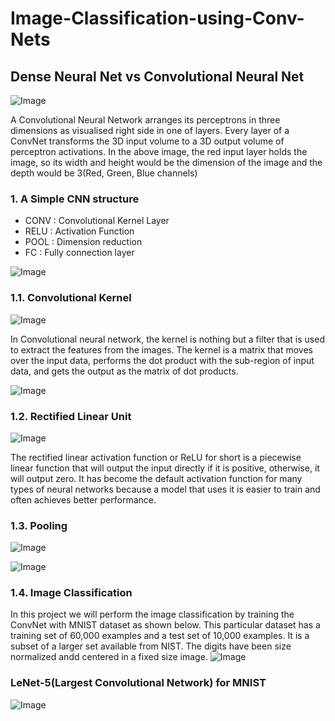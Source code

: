 # Image-Classification-using-Conv-Nets
## Dense Neural Net vs Convolutional Neural Net
![Image](ImagesCNN/DNNvsCNN.png)

A Convolutional Neural Network arranges its perceptrons in three dimensions as visualised right side in one of layers. Every layer of a ConvNet transforms the 3D input volume to a 3D output volume of perceptron activations. In the above image, the red input layer holds the image, so its width and height would be the dimension of the image and the depth would be 3(Red, Green, Blue channels) 
### 1. A Simple CNN structure
- CONV : Convolutional Kernel Layer
- RELU : Activation Function
- POOL : Dimension reduction 
- FC : Fully connection layer

![Image](ImagesCNN/Picture1.png)
### 1.1. Convolutional Kernel

![Image](ImagesCNN/Picture2.gif)

In Convolutional neural network, the kernel is nothing but a filter that is used to extract the features from the images. The kernel is a matrix that moves over the input data, performs the dot product with the sub-region of input data, and gets the output as the matrix of dot products.

![Image](ImagesCNN/Picture3.jpg)

### 1.2. Rectified Linear Unit

![Image](ImagesCNN/Picture4.png)

The rectified linear activation function or ReLU for short is a piecewise linear function that will output the input directly if it is positive, otherwise, it will output zero. It has become the default activation function for many types of neural networks because a model that uses it is easier to train and often achieves better performance.


### 1.3. Pooling
![Image](ImagesCNN/Picture5.png)

![Image](ImagesCNN/Picture6.png)

### 1.4. Image Classification
In this project we will perform the image classification by training the ConvNet with MNIST dataset as shown below. This particular dataset has a training set of 60,000 examples and a test set of 10,000 examples. It is a subset of a larger set available from NIST. The digits have been size normalized andd centered in a fixed size image.
![Image](ImagesCNN/Picture7.jpg)

### LeNet-5(Largest Convolutional Network) for MNIST

![Image](ImagesCNN/Picture8.jpg)
